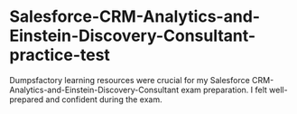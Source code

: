 # Salesforce-CRM-Analytics-and-Einstein-Discovery-Consultant-practice-test
Dumpsfactory learning resources were crucial for my Salesforce CRM-Analytics-and-Einstein-Discovery-Consultant exam preparation. I felt well-prepared and confident during the exam.
